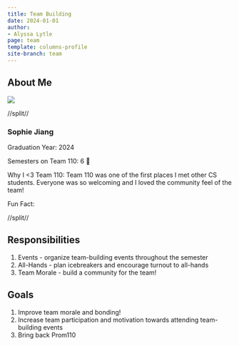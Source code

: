 ```yaml
---
title: Team Building
date: 2024-01-01
author:
- Alyssa Lytle
page: team
template: columns-profile
site-branch: team
---
```


## About Me
<img class="img-fluid" src="/static/profile-photos/sophiejiang.jpeg"/>


//split//

### Sophie Jiang

Graduation Year: 2024

Semesters on Team 110: 6 🤯

Why I <3 Team 110: Team 110 was one of the first places I met other CS students. Everyone was so welcoming and I loved the community feel of the team!

Fun Fact: 

//split//

## Responsibilities
1. Events - organize team-building events throughout the semester
2. All-Hands - plan icebreakers and encourage turnout to all-hands
3. Team Morale - build a community for the team!


## Goals
1. Improve team morale and bonding!
2. Increase team participation and motivation towards attending team-building events
3. Bring back Prom110
